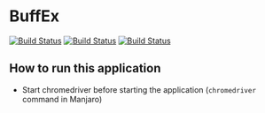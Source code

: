 # BuffEx

[![Build Status](https://github.com/corneliakelinske/buff_ex/workflows/Credo/badge.svg)](https://github.com/corneliakelinske/buff_ex)
[![Build Status](https://github.com/corneliakelinske/buff_ex/workflows/Test/badge.svg)](https://github.com/corneliakelinske/buff_ex)
[![Build Status](https://github.com/corneliakelinske/buff_ex/workflows/Dialyzer/badge.svg)](https://github.com/corneliakelinske/buff_ex) 



## How to run this application

- Start chromedriver before starting the application 
(`chromedriver` command in Manjaro)